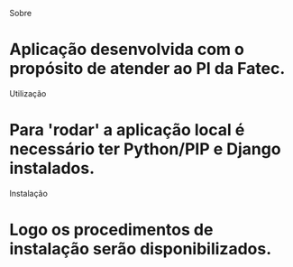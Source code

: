 Sobre
# Aplicação desenvolvida com o propósito de atender ao PI da Fatec.

Utilização
# Para 'rodar' a aplicação local é necessário ter Python/PIP e Django instalados.

Instalação
# Logo os procedimentos de instalação serão disponibilizados.
